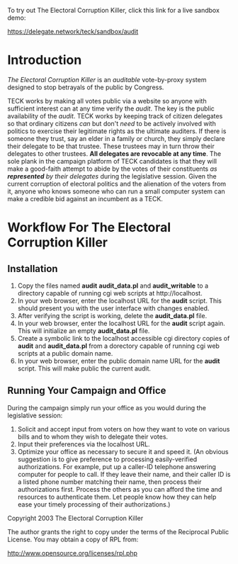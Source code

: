 To try out The Electoral Corruption Killer, click this link for a live sandbox demo:

https://delegate.network/teck/sandbox/audit


# Introduction
*The Electoral Corruption Killer* is an *auditable* vote-by-proxy system designed to stop betrayals of the public by Congress.

TECK works by making all votes public via a website so anyone with sufficient interest can at any time verify the *audit*. The key is the public availability of the *audit*. TECK works by keeping track of citizen delegates so that ordinary citizens *can* but don't *need* to be actively involved with politics to exercise their legitimate rights as the ultimate auditers. If there is someone they trust, say an elder in a family or church, they simply declare their delegate to be that trustee. These trustees may in turn throw their delegates to other trustees. **All delegates are revocable at any time**. The sole plank in the campaign platform of TECK candidates is that they will make a good-faith attempt to abide by the votes of their constituents *as **represented** by their delegates* during the legislative session. Given the current corruption of electoral politics and the alienation of the voters from it, anyone who knows someone who can run a small computer system can make a credible bid against an incumbent as a TECK.

# Workflow For The Electoral Corruption Killer

## Installation

1. Copy the files named **audit** **audit_data.pl** and **audit_writable** to a directory capable of running cgi web scripts at http://localhost.
2. In your web browser, enter the localhost URL for the **audit** script.  This should present you with the user interface with changes enabled.
3. After verifying the script is working, delete the **audit_data.pl** file.
4. In your web browser, enter the localhost URL for the **audit** script again.  This will initialize an empty **audit_data.pl** file.
5. Create a symbolic link to the localhost accessible cgi directory copies of **audit** and **audit_data.pl** from a dorectory capable of running cgi web scripts at a public domain name.
6. In your web browser, enter the public domain name URL for the **audit** script.  This will make public the current audit.

## Running Your Campaign and Office
During the campaign simply run your office as you would during the legislative session:

1. Solicit and accept input from voters on how they want to vote on various bills and to whom they wish to delegate their votes. 
2. Input their preferences via the localhost URL.
3. Optimize your office as necessary to secure it and speed it. (An obvious suggestion is to give preference to processing easily-verified authorizations. For example, put up a caller-ID telephone answering computer for people to call. If they leave their name, and their caller ID is a listed phone number matching their name, then process their authorizations first. Process the others as you can afford the time and resources to authenticate them. Let people know how they can help ease your timely processing of their authorizations.)

Copyright 2003 The Electoral Corruption Killer

The author grants the right to copy under the terms of the Reciprocal Public License. You may obtain a copy of RPL from:

http://www.opensource.org/licenses/rpl.php
